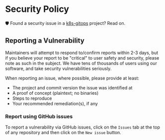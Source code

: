 # Security Policy

🛡️ Found a security issue in a [k8s-gitops](https://github.com/claughinghouse/k8s-gitops) project? Read on.

## Reporting a Vulnerability

Maintainers will attempt to respond to/confirm reports within 2-3 days, but if you believe your report to be "critical" to user safety and security, please note as such in the subject. We have tens of thousands of users using our software, and take security vulnerabilities seriously.

When reporting an issue, where possible, please provide at least:

- The project and commit version the issue was identified at
- A proof of concept (plaintext; no binaries)
- Steps to reproduce
- Your recommended remediation(s), if any

### Report using GitHub issues

To report a vulnerability via GitHub issues, click on the `Issues` tab at the top of any repository and then click on the `New issue` button.
